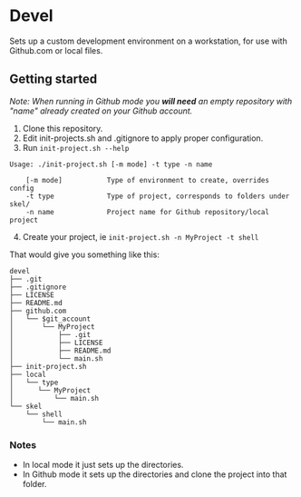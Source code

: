 Devel
======

Sets up a custom development environment on a workstation, for use with Github.com or local files. 

## Getting started

_Note: When running in Github mode you __will need__ an empty repository with "name" already created on your Github account._

1. Clone this repository.
2. Edit init-projects.sh and .gitignore to apply proper configuration.
3. Run `init-project.sh --help`
```
Usage: ./init-project.sh [-m mode] -t type -n name

    [-m mode]           Type of environment to create, overrides config
    -t type             Type of project, corresponds to folders under skel/
    -n name             Project name for Github repository/local project
```
4. Create your project, ie `init-project.sh -n MyProject -t shell`

That would give you something like this:

```
devel
├── .git
├── .gitignore
├── LICENSE
├── README.md
├── github.com
│   └── $git_account
│       └── MyProject
│           ├── .git
│           ├── LICENSE
│           ├── README.md
│           └── main.sh
├── init-project.sh
├── local
│   └── type
│      └── MyProject
│          └── main.sh
└── skel
    └── shell
        └── main.sh
```

### Notes
* In local mode it just sets up the directories.
* In Github mode it sets up the directories and clone the project into that folder.
